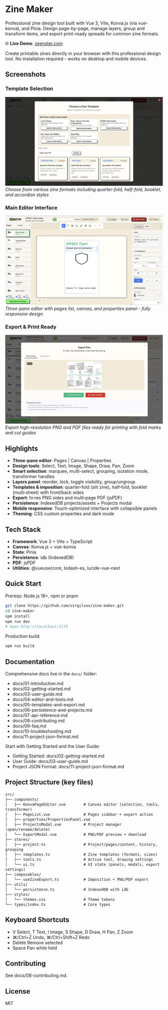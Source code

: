 # Zine Maker

Professional zine design tool built with Vue 3, Vite, Konva.js (via vue-konva), and Pinia. Design page-by-page, manage layers, group and transform items, and export print-ready spreads for common zine formats.

🌐 **Live Demo**: [zeenster.com](https://zeenster.com)

Create printable zines directly in your browser with this professional design tool. No installation required - works on desktop and mobile devices.

## Screenshots

### Template Selection
![Template Selector](docs/screenshots/template-selector.png)
*Choose from various zine formats including quarter-fold, half-fold, booklet, and accordion styles*

### Main Editor Interface  
![Main Editor](docs/screenshots/main-editor.png)
*Three-pane editor with pages list, canvas, and properties panel - fully responsive design*

### Export & Print Ready
![Export Modal](docs/screenshots/export-modal.png)
*Export high-resolution PNG and PDF files ready for printing with fold marks and cut guides*

## Highlights

- **Three‑pane editor**: Pages | Canvas | Properties
- **Design tools**: Select, Text, Image, Shape, Draw, Pan, Zoom
- **Smart selection**: marquee, multi-select, grouping, isolation mode, transformer handles
- **Layers panel**: reorder, lock, toggle visibility, group/ungroup
- **Templates & imposition**: quarter‑fold (slit zine), half‑fold, booklet (multi‑sheet) with front/back sides
- **Export**: hi‑res PNG sides and multi‑page PDF (jsPDF)
- **Persistence**: IndexedDB projects/assets + Projects modal
- **Mobile responsive**: Touch-optimized interface with collapsible panels
- **Theming**: CSS custom properties and dark mode

## Tech Stack

- **Framework**: Vue 3 + Vite + TypeScript
- **Canvas**: Konva.js + vue-konva
- **State**: Pinia
- **Persistence**: idb (IndexedDB)
- **PDF**: jsPDF
- **Utilities**: @vueuse/core, lodash-es, lucide-vue-next

## Quick Start

Prereqs: Node.js 18+, npm or pnpm

```bash
git clone https://github.com/virgilvox/zine-maker.git
cd zine-maker
npm install
npm run dev
# open http://localhost:5173
```

Production build:

```bash
npm run build
```

## Documentation

Comprehensive docs live in the `docs/` folder:

- docs/01-introduction.md
- docs/02-getting-started.md
- docs/03-user-guide.md
- docs/04-editor-and-tools.md
- docs/05-templates-and-export.md
- docs/06-persistence-and-projects.md
- docs/07-api-reference.md
- docs/08-contributing.md
- docs/09-faq.md
- docs/10-troubleshooting.md
- docs/11-project-json-format.md

Start with Getting Started and the User Guide:

- Getting Started: docs/02-getting-started.md
- User Guide: docs/03-user-guide.md
- Project JSON Format: docs/11-project-json-format.md

## Project Structure (key files)

```
src/
├── components/
│   ├── KonvaPageEditor.vue        # Canvas editor (selection, tools, transformer)
│   ├── PageList.vue               # Pages sidebar + export action
│   ├── properties/PropertiesPanel.vue
│   ├── ProjectsModal.vue          # Project manager (open/rename/delete)
│   └── ExportModal.vue            # PNG/PDF preview + download
├── stores/
│   ├── project.ts                 # Project/pages/content, history, grouping
│   ├── templates.ts               # Zine templates (formats, sizes)
│   ├── tools.ts                   # Active tool, drawing settings
│   └── ui.ts                      # UI state (panels, modals, export settings)
├── composables/
│   └── useZineExport.ts           # Imposition + PNG/PDF export
├── utils/
│   └── persistence.ts             # IndexedDB with idb
├── styles/
│   └── themes.css                 # Theme tokens
└── types/index.ts                 # Core types
```

## Keyboard Shortcuts

- V Select, T Text, I Image, S Shape, D Draw, H Pan, Z Zoom
- ⌘/Ctrl+Z Undo, ⌘/Ctrl+Shift+Z Redo
- Delete Remove selected
- Space Pan while held

## Contributing

See docs/08-contributing.md.

## License

MIT

